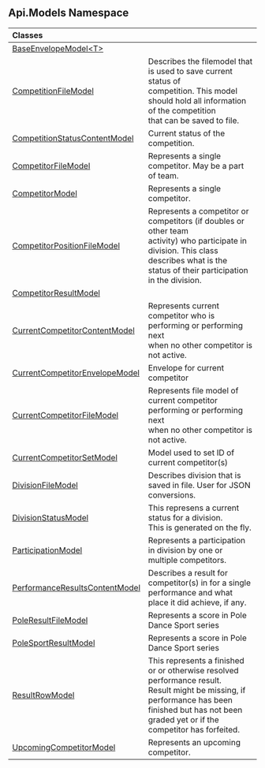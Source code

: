 ## Api.Models Namespace

| Classes | |
| :--- | :--- |
| [BaseEnvelopeModel&lt;T&gt;](Api_Models_BaseEnvelopeModel_T_.md 'Api.Models.BaseEnvelopeModel&lt;T&gt;') |  |
| [CompetitionFileModel](Api_Models_CompetitionFileModel.md 'Api.Models.CompetitionFileModel') | Describes the filemodel that is used to save current status of<br/>competition. This model should hold all information of the competition<br/>that can be saved to file.<br/> |
| [CompetitionStatusContentModel](Api_Models_CompetitionStatusContentModel.md 'Api.Models.CompetitionStatusContentModel') | Current status of the competition.<br/> |
| [CompetitorFileModel](Api_Models_CompetitorFileModel.md 'Api.Models.CompetitorFileModel') | Represents a single competitor. May be a part of team.<br/> |
| [CompetitorModel](Api_Models_CompetitorModel.md 'Api.Models.CompetitorModel') | Represents a single competitor.<br/> |
| [CompetitorPositionFileModel](Api_Models_CompetitorPositionFileModel.md 'Api.Models.CompetitorPositionFileModel') | Represents a competitor or competitors (if doubles or other team<br/>activity) who participate in division. This class describes what is the<br/>status of their participation in the division.<br/> |
| [CompetitorResultModel](Api_Models_CompetitorResultModel.md 'Api.Models.CompetitorResultModel') |  |
| [CurrentCompetitorContentModel](Api_Models_CurrentCompetitorContentModel.md 'Api.Models.CurrentCompetitorContentModel') | Represents current competitor who is performing or performing next<br/>when no other competitor is not active.<br/> |
| [CurrentCompetitorEnvelopeModel](Api_Models_CurrentCompetitorEnvelopeModel.md 'Api.Models.CurrentCompetitorEnvelopeModel') | Envelope for current competitor<br/> |
| [CurrentCompetitorFileModel](Api_Models_CurrentCompetitorFileModel.md 'Api.Models.CurrentCompetitorFileModel') | Represents file model of current competitor performing or performing next<br/>when no other competitor is not active.<br/> |
| [CurrentCompetitorSetModel](Api_Models_CurrentCompetitorSetModel.md 'Api.Models.CurrentCompetitorSetModel') | Model used to set ID of current competitor(s)<br/> |
| [DivisionFileModel](Api_Models_DivisionFileModel.md 'Api.Models.DivisionFileModel') | Describes division that is saved in file. User for JSON conversions.<br/> |
| [DivisionStatusModel](Api_Models_DivisionStatusModel.md 'Api.Models.DivisionStatusModel') | This represens a current status for a division.<br/>This is generated on the fly.<br/> |
| [ParticipationModel](Api_Models_ParticipationModel.md 'Api.Models.ParticipationModel') | Represents a participation in division by one or multiple competitors.<br/> |
| [PerformanceResultsContentModel](Api_Models_PerformanceResultsContentModel.md 'Api.Models.PerformanceResultsContentModel') | Describes a result for competitor(s) in for a single performance and what<br/>place it did achieve, if any.<br/> |
| [PoleResultFileModel](Api_Models_PoleResultFileModel.md 'Api.Models.PoleResultFileModel') | Represents a score in Pole Dance Sport series<br/> |
| [PoleSportResultModel](Api_Models_PoleSportResultModel.md 'Api.Models.PoleSportResultModel') | Represents a score in Pole Dance Sport series<br/> |
| [ResultRowModel](Api_Models_ResultRowModel.md 'Api.Models.ResultRowModel') | This represents a finished or or otherwise resolved performance result.<br/>Result might be missing, if performance has been finished but has not been<br/>graded yet or if the competitor has forfeited.<br/> |
| [UpcomingCompetitorModel](Api_Models_UpcomingCompetitorModel.md 'Api.Models.UpcomingCompetitorModel') | Represents an upcoming competitor.<br/> |
